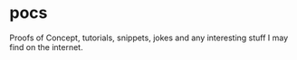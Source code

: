 # pocs
Proofs of Concept, tutorials, snippets, jokes and any interesting stuff I may find on the internet.

